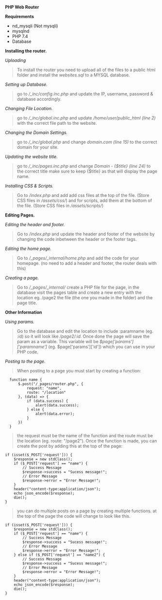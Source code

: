 **PHP Web Router**

**Requirements**
- nd_mysqli (Not mysqli)
- mysqlnd
- PHP 7.4
- Database

**Installing the router.**

_Uploading_
> To install the router you need to upload all of the files to a public html folder and install the <i>websites.sql</i> to a MYSQL database.

_Setting up Database._
> go to */_inc/config.inc.php* and update the IP, username, password & database accordingly.

_Changing File Location._
> go to */_inc/global.inc.php* and update */home/user/public_html (line 2)* with the correct file path to the website.

_Changing the Domain Settings._
> go to */_inc/global.php* and change *domain.com (line 15)* to the correct domain for your site.

_Updating the website title._
> go to */_inc/pages.inc.php* and change *Domain - {$title} (line 24)* to the correct title make sure to keep {$title} as that will display the page name.

_Installing CSS & Scripts._
> Go to */index.php* and add add css files at the top of the file. (Store CSS files in */assets/css/*) and for scripts, add them at the bottom of the file. (Store CSS files in */assets/scripts/*)



**Editing Pages.**

_Editing the header and footer._
> Go to */index.php* and update the header and footer of the website by changing the code inbetween the header or the footer tags.

_Editing the home page._
> Go to */_pages/_internal/home.php* and add the code for your homepage. (no need to add a header and footer, the router deals with this)

_Creating a page._
> Go to */_pages/_internal/* create a PHP file for the page, in the database visit the pages table and create a new entry with the location eg. /page2 the file (the one you made in the folder) and the page title.



**Other Information**

_Using params._
> Go to the database and edit the location to include :paramname (eg. :id) so it will look like */page2/:id*. Once done the page will save the param as a variable. This variable will be *$page['params']['paramname']* (eg. $page['params']['id']) which you can use in your PHP code.

_Posting to the page._
> When posting to a page you must start by creating a function:
```
  function name {
      $.post("/_pages/router.php", {
          request: "name",
          route: "/location"
      }, (data) => {
          if (data.success) {
              alert(data.success);
          } else {
              alert(data.error);
          }
      })
  }
```
> the request must be the name of the function and the route must be the location (eg. route: "/page2"). Once the function is made, you can create the post by adding this at the top of the page:
```
if (isset($_POST['request'])) {
    $response = new stdClass();
    if ($_POST['request'] == "name") {
        // Success Message
        $response->success = "Sucess message!";
        // Error Message
        $response->error = "Error Message!";
    }
    header("content-type:application/json");
    echo json_encode($response);
    die();
}
```
> you can do multiple posts on a page by creating multiple functions. at the top of the page the code will change to look like this.
```
if (isset($_POST['request'])) {
    $response = new stdClass();
    if ($_POST['request'] == "name") {
        // Success Message
        $response->success = "Sucess message!";
        // Error Message
        $response->error = "Error Message!";
    } else if ($_POST['request'] == "name2") {
        // Success Message
        $response->success = "Sucess message!";
        // Error Message
        $response->error = "Error Message!";
    }
    header("content-type:application/json");
    echo json_encode($response);
    die();
}
```
